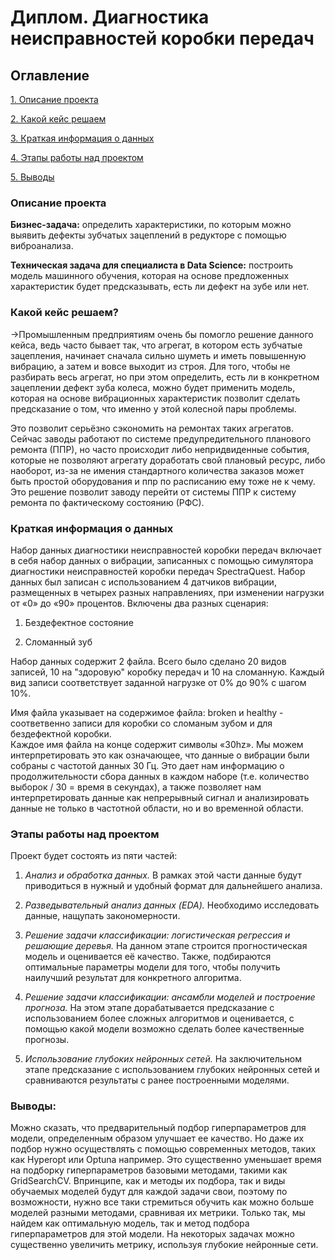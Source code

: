 # Диплом. Диагностика неисправностей коробки передач

## Оглавление
[1. Описание проекта](https://github.com/LILICONDA/Diplom/tree/main/README.md#Описание-проекта)

[2. Какой кейс решаем](https://github.com/LILICONDA/Diplom/tree/main/README.md#Какой-кейс-решаем)

[3. Краткая информация о данных](https://github.com/LILICONDA/Diplom/tree/main/README.md#Краткая-информация-о-данных)

[4. Этапы работы над проектом](https://github.com/LILICONDA/Diplom/tree/main/README.md#Этапы-работы-над-проектом)

[5. Выводы](https://github.com/LILICONDA/Diplom/tree/main/README.md#Выводы)

### Описание проекта
**Бизнес-задача:** определить характеристики, по которым можно выявить дефекты зубчатых зацеплений в редукторе с помощью виброанализа.

**Техническая задача для специалиста в Data Science:** построить модель машинного обучения, которая на основе предложенных характеристик будет предсказывать, есть ли дефект на зубе или нет.

### Какой кейс решаем?
→Промышленным предприятиям очень бы помогло решение данного кейса, ведь часто бывает так, что агрегат, в котором есть зубчатые зацепления, начинает сначала сильно шуметь и иметь повышенную вибрацию, а затем и вовсе выходит из строя. Для того, чтобы не разбирать весь агрегат, но при этом определить, есть ли в конкретном зацеплении дефект зуба колеса, можно будет применить модель, которая на основе вибрационных характеристик позволит сделать предсказание о том, что именно у этой колесной пары проблемы. 

Это позволит серьёзно сэкономить на ремонтах таких агрегатов. Сейчас заводы работают по системе предупредительного планового ремонта (ППР), но часто происходит либо непридвиденные события, которые не позволяют агрегату доработать свой плановый ресурс, либо наоборот, из-за не имения стандартного количества заказов может быть простой оборудования и ппр по расписанию ему тоже не к чему. Это решение позволит заводу перейти от системы ППР к систему ремонта по фактическому состоянию (РФС).


### Краткая информация о данных
Набор данных диагностики неисправностей коробки передач включает в себя набор данных о вибрации, записанных с помощью симулятора диагностики неисправностей коробки передач SpectraQuest.
Набор данных был записан с использованием 4 датчиков вибрации, размещенных в четырех разных направлениях, при изменении нагрузки от «0» до «90» процентов. Включены два разных сценария:

1) Бездефектное состояние

2) Сломанный зуб

Набор данных содержит 2 файла.
Всего было сделано 20 видов записей, 10 на "здоровую" коробку передач и 10 на сломанную. Каждый вид записи соответствует заданной нагрузке от 0% до 90% с шагом 10%.

Имя файла указывает на содержимое файла:
broken и healthy - соответвенно записи для коробки со сломаным зубом и для бездефектной коробки.  
Каждое имя файла на конце содержит символы «30hz». Мы можем интерпретировать это как означающее, что данные о вибрации были собраны с частотой данных 30 Гц. 
Это дает нам информацию о продолжительности сбора данных в каждом наборе (т.е. количество выборок / 30 = время в секундах), а также позволяет нам интерпретировать данные как непрерывный сигнал и анализировать данные не только в частотной области, но и во временной области.


### Этапы работы над проектом
Проект будет состоять из пяти частей:
1. *Анализ и обработка данных.*
В рамках этой части данные будут приводиться в нужный и удобный формат для дальнейшего анализа.

2. *Разведывательный анализ данных (EDA).*
Необходимо исследовать данные, нащупать закономерности.

3. *Решение задачи классификации: логистическая регрессия и решающие деревья.*
На данном этапе строится прогностическая модель и оценивается её качество. Также, подбираются оптимальные параметры модели для того, чтобы получить наилучший результат для конкретного алгоритма.

4. *Решение задачи классификации: ансамбли моделей и построение прогноза.*
На этом этапе дорабатывается предсказание с использованием более сложных алгоритмов и оценивается, с помощью какой модели возможно сделать более качественные прогнозы.

5. *Использование глубоких нейронных сетей.*
На заключительном этапе предсказание с использованием глубоких нейронных сетей и сравниваются результаты с ранее построенными моделями.


### Выводы:
Можно сказать, что предварительный подбор гиперпараметров для модели, определенным образом улучшает ее качество. Но даже их подбор нужно осуществлять с помощью современных методов, таких как Hyperopt или Optuna например. Это существенно уменьшает время на подборку гиперпараметров базовыми методами, такими как GridSearchCV. Впринципе, как и методы их подбора, так и виды обучаемых моделей будут для каждой задачи свои, поэтому по возможности, нужно все таки стремиться обучить как можно больше моделей разными методами, сравнивая их метрики. Только так, мы найдем как оптимальную модель, так и метод подбора гиперпараметров для этой модели. На некоторых задачах можно существенно увеличить метрику, используя глубокие нейронные сети.